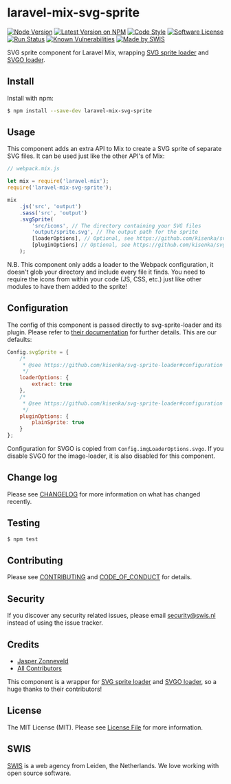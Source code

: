 # laravel-mix-svg-sprite

[![Node Version](https://img.shields.io/node/v/laravel-mix-svg-sprite.svg?style=flat-square)](https://www.npmjs.com/package/laravel-mix-svg-sprite)
[![Latest Version on NPM](https://img.shields.io/npm/v/laravel-mix-svg-sprite.svg?style=flat-square)](https://www.npmjs.com/package/laravel-mix-svg-sprite)
[![Code Style](https://img.shields.io/badge/code%20style-standard-brightgreen.svg?style=flat-square)](http://standardjs.com)
[![Software License](https://img.shields.io/github/license/swisnl/laravel-mix-svg-sprite.svg?style=flat-square)](LICENSE)
[![Run Status](https://img.shields.io/travis/com/swisnl/laravel-mix-svg-sprite/master.svg?style=flat-square)](https://travis-ci.com/swisnl/laravel-mix-svg-sprite)
[![Known Vulnerabilities](https://img.shields.io/snyk/vulnerabilities/npm/laravel-mix-svg-sprite.svg?style=flat-square)](https://snyk.io/test/github/swisnl/laravel-mix-svg-sprite?targetFile=package.json)
[![Made by SWIS](https://img.shields.io/badge/%F0%9F%9A%80-made%20by%20SWIS-%23D9021B.svg?style=flat-square)](https://www.swis.nl)

SVG sprite component for Laravel Mix, wrapping [SVG sprite loader](https://github.com/kisenka/svg-sprite-loader) and [SVGO loader](https://github.com/rpominov/svgo-loader).

## Install

Install with npm:
```bash
$ npm install --save-dev laravel-mix-svg-sprite
```

## Usage

This component adds an extra API to Mix to create a SVG sprite of separate SVG files.
It can be used just like the other API's of Mix:

```javascript
// webpack.mix.js

let mix = require('laravel-mix');
require('laravel-mix-svg-sprite');

mix
    .js('src', 'output')
    .sass('src', 'output')
    .svgSprite(
        'src/icons', // The directory containing your SVG files
        'output/sprite.svg', // The output path for the sprite
        [loaderOptions], // Optional, see https://github.com/kisenka/svg-sprite-loader#configuration
        [pluginOptions] // Optional, see https://github.com/kisenka/svg-sprite-loader#configuration
    );
```

N.B. This component only adds a loader to the Webpack configuration, it doesn't glob your directory and include every file it finds.
You need to require the icons from within your code (JS, CSS, etc.) just like other modules to have them added to the sprite!

## Configuration

The config of this component is passed directly to svg-sprite-loader and its plugin.
Please refer to [their documentation](https://github.com/kisenka/svg-sprite-loader#configuration) for further details.
This are our defaults:

```javascript
Config.svgSprite = {
    /*
     * @see https://github.com/kisenka/svg-sprite-loader#configuration
     */
    loaderOptions: {
        extract: true
    },
    /*
     * @see https://github.com/kisenka/svg-sprite-loader#configuration
     */
    pluginOptions: {
        plainSprite: true
    }    
};
```

Configuration for SVGO is copied from ``Config.imgLoaderOptions.svgo``.
If you disable SVGO for the image-loader, it is also disabled for this component.

## Change log

Please see [CHANGELOG](CHANGELOG.md) for more information on what has changed recently.

## Testing

``` bash
$ npm test
```

## Contributing

Please see [CONTRIBUTING](CONTRIBUTING.md) and [CODE_OF_CONDUCT](CODE_OF_CONDUCT.md) for details.

## Security

If you discover any security related issues, please email security@swis.nl instead of using the issue tracker.

## Credits

- [Jasper Zonneveld](https://github.com/JaZo)
- [All Contributors](../../contributors)

This component is a wrapper for [SVG sprite loader](https://github.com/kisenka/svg-sprite-loader/graphs/contributors) and [SVGO loader](https://github.com/rpominov/svgo-loader/graphs/contributors), so a huge thanks to their contributors!

## License

The MIT License (MIT). Please see [License File](LICENSE) for more information.

## SWIS

[SWIS](https://www.swis.nl) is a web agency from Leiden, the Netherlands. We love working with open source software.
